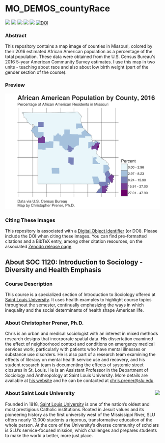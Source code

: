 # MO_DEMOS_countyRace

[![](https://img.shields.io/badge/extent-missouri-red.svg)](https://github.com/slu-soc1120/MO_DEMOS_countyRace/)
[![](https://img.shields.io/badge/category-census%20geography-orange.svg)](https://github.com/slu-soc1120/MO_DEMOS_countyRace/)
[![](https://img.shields.io/github/release/slu-soc1120/MO_DEMOS_countyRace.svg?label=version)](https://github.com/slu-soc1120/MO_DEMOS_countyRace/releases)
[![](https://img.shields.io/github/last-commit/slu-soc1120/MO_DEMOS_countyRace.svg)](https://github.com/slu-soc1120/MO_DEMOS_countyRace/commits/master)
[![](https://img.shields.io/github/repo-size/slu-soc1120/MO_DEMOS_countyRace.svg)](https://github.com/slu-soc1120/MO_DEMOS_countyRace/)
[![DOI](https://zenodo.org/badge/129010456.svg)](https://zenodo.org/badge/latestdoi/129010456)

### Abstract
This repository contains a map image of counties in Missouri, colored by their 2016 estimated African American population as a percentage of the total population. These data were obtained from the U.S. Census Bureau's 2016 5-year American Community Survey estimates. I use this map in two units - teaching about race and also about low birth weight (part of the gender section of the course).

### Preview

![preview](2016/results/raceMap16-trans.png)

### Citing These Images
This repository is associated with a [Digital Object Identifier](https://en.wikipedia.org/wiki/Digital_object_identifier) (or DOI). Please include the DOI when citing these images. You can find pre-formatted citations and a BibTeX entry, among other citation resources, on the associated [Zenodo release page](https://zenodo.org/record/1226408).

## About SOC 1120: Introduction to Sociology - Diversity and Health Emphasis
### Course Description
This course is a specialized section of Introduction to Sociology offered at [Saint Louis University](http://wwww.slu.edu). It uses health examples to highlight course topics throughout the semester, continually emphasizing the ways in which inequality and the social determinants of health shape American life.

### About Christopher Prener, Ph.D.
Chris is an urban and medical sociologist with an interest in mixed methods research designs that incorporate spatial data. His dissertation examined the effect of neighborhood context and conditions on emergency medical services work, particularly with patients who have mental illnesses or substance use disorders. He is also part of a research team examining the effects of literacy on mental health service use and recovery, and his student research team is documenting the effects of systemic street closures in St. Louis. He is an Assistant Professor in the Department of Sociology and Anthropology at Saint Louis University. More details are available at [his website](https://chris-prener.github.io) and he can be contacted at [chris.prener@slu.edu](mailto:chris.prener@slu.edu).

### About Saint Louis University <img src="https://slu-soc5650.github.io/images/sluLogo.png" align="right" />
Founded in 1818, [Saint Louis University](http://wwww.slu.edu) is one of the nation’s oldest and most prestigious Catholic institutions. Rooted in Jesuit values and its pioneering history as the first university west of the Mississippi River, SLU offers nearly 13,000 students a rigorous, transformative education of the whole person. At the core of the University’s diverse community of scholars is SLU’s service-focused mission, which challenges and prepares students to make the world a better, more just place.
